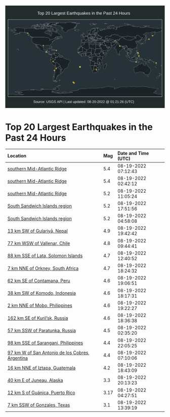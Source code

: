 ![Map](./map.png)

# Top 20 Largest Earthquakes in the Past 24 Hours

| Location | Mag | Date and Time (UTC) |
|:---|:---|:---|
| [southern Mid-Atlantic Ridge](https://earthquake.usgs.gov/earthquakes/eventpage/us6000ic29) | 5.4 | 08-19-2022 07:12:43 |
| [southern Mid-Atlantic Ridge](https://earthquake.usgs.gov/earthquakes/eventpage/us6000ic0i) | 5.4 | 08-19-2022 02:42:12 |
| [southern Mid-Atlantic Ridge](https://earthquake.usgs.gov/earthquakes/eventpage/us6000ic2r) | 5.2 | 08-19-2022 11:05:24 |
| [South Sandwich Islands region](https://earthquake.usgs.gov/earthquakes/eventpage/us6000ic6u) | 5.2 | 08-19-2022 17:51:56 |
| [South Sandwich Islands region](https://earthquake.usgs.gov/earthquakes/eventpage/us6000ic18) | 5.2 | 08-19-2022 04:58:08 |
| [13 km SW of Gulariyā, Nepal](https://earthquake.usgs.gov/earthquakes/eventpage/us6000ic7w) | 4.9 | 08-19-2022 19:42:42 |
| [77 km WSW of Vallenar, Chile](https://earthquake.usgs.gov/earthquakes/eventpage/us6000ic2i) | 4.8 | 08-19-2022 09:44:41 |
| [88 km SSE of Lata, Solomon Islands](https://earthquake.usgs.gov/earthquakes/eventpage/us6000ic31) | 4.7 | 08-19-2022 12:40:52 |
| [7 km NNE of Orkney, South Africa](https://earthquake.usgs.gov/earthquakes/eventpage/us6000ic78) | 4.7 | 08-19-2022 18:24:32 |
| [62 km SE of Contamana, Peru](https://earthquake.usgs.gov/earthquakes/eventpage/us6000ic7m) | 4.6 | 08-19-2022 19:06:51 |
| [38 km SW of Komodo, Indonesia](https://earthquake.usgs.gov/earthquakes/eventpage/us6000ic76) | 4.6 | 08-19-2022 18:17:31 |
| [2 km NNE of Mobo, Philippines](https://earthquake.usgs.gov/earthquakes/eventpage/us6000ic82) | 4.6 | 08-19-2022 19:22:27 |
| [162 km SE of Kuril’sk, Russia](https://earthquake.usgs.gov/earthquakes/eventpage/us6000ic7d) | 4.6 | 08-19-2022 18:36:38 |
| [57 km SSW of Paratunka, Russia](https://earthquake.usgs.gov/earthquakes/eventpage/us6000ic0h) | 4.5 | 08-19-2022 02:35:20 |
| [98 km SSE of Sarangani, Philippines](https://earthquake.usgs.gov/earthquakes/eventpage/us6000ic90) | 4.4 | 08-19-2022 22:05:25 |
| [97 km W of San Antonio de los Cobres, Argentina](https://earthquake.usgs.gov/earthquakes/eventpage/us6000ic25) | 4.4 | 08-19-2022 07:10:06 |
| [16 km NNE of Iztapa, Guatemala](https://earthquake.usgs.gov/earthquakes/eventpage/us6000ic7f) | 4.2 | 08-19-2022 18:43:09 |
| [40 km E of Juneau, Alaska](https://earthquake.usgs.gov/earthquakes/eventpage/us6000ic8c) | 3.3 | 08-19-2022 20:13:23 |
| [12 km S of Guánica, Puerto Rico](https://earthquake.usgs.gov/earthquakes/eventpage/pr71366963) | 3.17 | 08-19-2022 04:27:51 |
| [7 km SSW of Gonzales, Texas](https://earthquake.usgs.gov/earthquakes/eventpage/tx2022qfgt) | 3.1 | 08-19-2022 13:39:19 |
